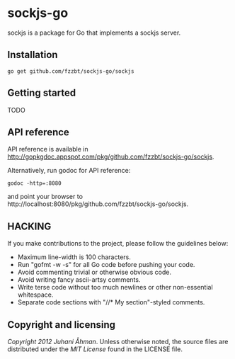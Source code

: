 sockjs-go
=========

sockjs is a package for Go that implements a sockjs server.

## Installation

    go get github.com/fzzbt/sockjs-go/sockjs


## Getting started

TODO

## API reference

API reference is available in http://gopkgdoc.appspot.com/pkg/github.com/fzzbt/sockjs-go/sockjs.

Alternatively, run godoc for API reference:

	godoc -http=:8080

and point your browser to http://localhost:8080/pkg/github.com/fzzbt/sockjs-go/sockjs.


## HACKING

If you make contributions to the project, please follow the guidelines below:

*  Maximum line-width is 100 characters.
*  Run "gofmt -w -s" for all Go code before pushing your code. 
*  Avoid commenting trivial or otherwise obvious code.
*  Avoid writing fancy ascii-artsy comments. 
*  Write terse code without too much newlines or other non-essential whitespace.
*  Separate code sections with "//* My section"-styled comments.


## Copyright and licensing

*Copyright 2012 Juhani Åhman*. 
Unless otherwise noted, the source files are distributed under the
*MIT License* found in the LICENSE file.
